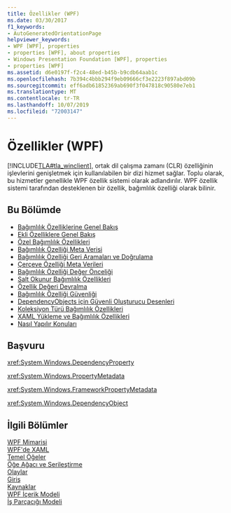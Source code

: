 ```yaml
---
title: Özellikler (WPF)
ms.date: 03/30/2017
f1_keywords:
- AutoGeneratedOrientationPage
helpviewer_keywords:
- WPF [WPF], properties
- properties [WPF], about properties
- Windows Presentation Foundation [WPF], properties
- properties [WPF]
ms.assetid: d6e0197f-f2c4-48ed-b45b-b9cdb64aab1c
ms.openlocfilehash: 7b394c4bbb294f9eb09666cf3e2223f897abd09b
ms.sourcegitcommit: eff6adb61852369ab690f3f047818c90580e7eb1
ms.translationtype: MT
ms.contentlocale: tr-TR
ms.lasthandoff: 10/07/2019
ms.locfileid: "72003147"
---
```

# <a name="properties-wpf"></a>Özellikler (WPF)
[!INCLUDE[TLA#tla_winclient](../../../../includes/tlasharptla-winclient-md.md)], ortak dil çalışma zamanı (CLR) özelliğinin işlevlerini genişletmek için kullanılabilen bir dizi hizmet sağlar. Toplu olarak, bu hizmetler genellikle WPF özellik sistemi olarak adlandırılır. WPF özellik sistemi tarafından desteklenen bir özellik, bağımlılık özelliği olarak bilinir.  
  
## <a name="in-this-section"></a>Bu Bölümde  

- [Bağımlılık Özelliklerine Genel Bakış](dependency-properties-overview.md)
- [Ekli Özelliklere Genel Bakış](attached-properties-overview.md)
- [Özel Bağımlılık Özellikleri](custom-dependency-properties.md)
- [Bağımlılık Özelliği Meta Verisi](dependency-property-metadata.md)
- [Bağımlılık Özelliği Geri Aramaları ve Doğrulama](dependency-property-callbacks-and-validation.md)
- [Çerçeve Özelliği Meta Verileri](framework-property-metadata.md)
- [Bağımlılık Özelliği Değer Önceliği](dependency-property-value-precedence.md)
- [Salt Okunur Bağımlılık Özellikleri](read-only-dependency-properties.md)
- [Özellik Değeri Devralma](property-value-inheritance.md)
- [Bağımlılık Özelliği Güvenliği](dependency-property-security.md)
- [DependencyObjects için Güvenli Oluşturucu Desenleri](safe-constructor-patterns-for-dependencyobjects.md)
- [Koleksiyon Türü Bağımlılık Özellikleri](collection-type-dependency-properties.md)
- [XAML Yükleme ve Bağımlılık Özellikleri](xaml-loading-and-dependency-properties.md)
- [Nasıl Yapılır Konuları](properties-how-to-topics.md)
  
## <a name="reference"></a>Başvuru  
 <xref:System.Windows.DependencyProperty>  
  
 <xref:System.Windows.PropertyMetadata>  
  
 <xref:System.Windows.FrameworkPropertyMetadata>  
  
 <xref:System.Windows.DependencyObject>  
  
## <a name="related-sections"></a>İlgili Bölümler  
 [WPF Mimarisi](wpf-architecture.md)  
  [WPF'de XAML](xaml-in-wpf.md)  
  [Temel Öğeler](base-elements.md)  
  [Öğe Ağacı ve Serileştirme](element-tree-and-serialization.md)  
  [Olaylar](events-wpf.md)  
  [Giriş](input-wpf.md)  
  [Kaynaklar](resources-wpf.md)  
  [WPF İçerik Modeli](../controls/wpf-content-model.md)  
  [İş Parçacığı Modeli](threading-model.md)
